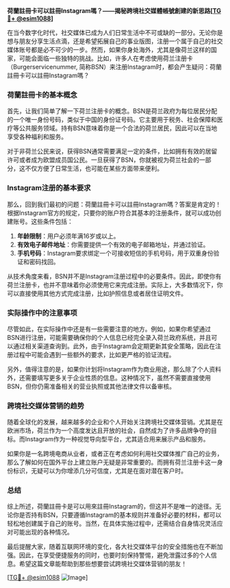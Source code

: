 **荷蘭註冊卡可以註冊Instagram嗎？——揭秘跨境社交媒體帳號創建的新思路[[TG💪+ @esim1088](https://t.me/s/esim1088)]**

在当今数字化时代，社交媒体已成为人们日常生活中不可或缺的一部分。无论你是想与朋友分享生活点滴，还是希望拓展自己的事业版图，注册一个属于自己的社交媒体账号都是必不可少的一步。然而，如果你身处海外，尤其是像荷兰这样的国家，可能会面临一些独特的挑战。比如，许多人在考虑使用荷兰注册卡（Burgerservicenummer, 简称BSN）来注册Instagram时，都会产生疑问：荷蘭註冊卡可以註冊Instagram嗎？

### 荷蘭註冊卡的基本概念

首先，让我们简单了解一下荷兰注册卡的概念。BSN是荷兰政府为每位居民分配的一个唯一身份号码，类似于中国的身份证号码。它主要用于税务、社会保障和医疗等公共服务领域。持有BSN意味着你是一个合法的荷兰居民，因此可以在当地享受各种福利和服务。

对于非荷兰公民来说，获得BSN通常需要满足一定的条件，比如拥有有效的居留许可或者成为欧盟成员国公民。一旦获得了BSN，你就被视为荷兰社会的一部分，这不仅方便了日常生活，也可能在某些方面带来便利。

### Instagram注册的基本要求

那么，回到我们最初的问题：荷蘭註冊卡可以註冊Instagram嗎？答案是肯定的！根据Instagram官方的规定，只要你的账户符合其基本的注册条件，就可以成功创建账号。这些条件包括：

1. **年龄限制**：用户必须年满16岁或以上。
2. **有效电子邮件地址**：你需要提供一个有效的电子邮箱地址，并通过验证。
3. **手机号码**：Instagram要求绑定一个可接收短信的手机号码，用于双重身份验证和密码找回。

从技术角度来看，BSN并不是Instagram注册过程中的必要条件。因此，即使你有荷兰注册卡，也并不意味着你必须使用它来完成注册。实际上，大多数情况下，你可以直接使用其他方式完成注册，比如护照信息或者居住证明文件。

### 实际操作中的注意事项

尽管如此，在实际操作中还是有一些需要注意的地方。例如，如果你希望通过BSN进行注册，可能需要确保你的个人信息已经完全录入荷兰政府系统，并且可以通过相关渠道查询到。此外，由于Instagram会定期更新其安全策略，因此在注册过程中可能会遇到一些额外的要求，比如更严格的验证流程。

另外，值得注意的是，如果你计划将Instagram作为商业用途，那么除了个人资料外，还需要填写更多关于企业性质的信息。这种情况下，虽然不需要直接使用BSN，但你仍需准备相关的营业执照或其他法律文件以备审核。

### 跨境社交媒体营销的趋势

随着全球化的发展，越来越多的企业和个人开始关注跨境社交媒体营销。尤其是在欧洲市场，荷兰作为一个高度发达且开放的社会，自然成为了许多品牌争夺的目标。而Instagram作为一种视觉导向型平台，尤其适合用来展示产品和服务。

如果你是一名跨境电商从业者，或者正在考虑如何利用社交媒体推广自己的业务，那么了解如何在国外平台上建立账户无疑是非常重要的。而拥有荷兰注册卡这一身份标识，无疑可以为你增添几分可信度，尤其是在面对潜在客户时。

### 总结

综上所述，荷蘭註冊卡是可以用來註冊Instagram的，但这并不是唯一的途径。无论你是否持有BSN，只要遵循Instagram的基本规则并准备好必要的材料，都可以轻松地创建属于自己的账号。当然，在具体实施过程中，还需结合自身情况灵活应对可能出现的各种情况。

最后提醒大家，随着互联网环境的变化，各大社交媒体平台的安全措施也在不断加强。因此，在享受便捷服务的同时，也要时刻保持警惕，避免泄露过多的个人信息。希望这篇文章能帮助到那些想要尝试跨境社交媒体营销的朋友！

[[TG💪+ @esim1088](https://t.me/s/esim1088) ![Image](https://i.postimg.cc/4NQfJmqS/Snipaste-2025-05-13-00-14-12.png)]